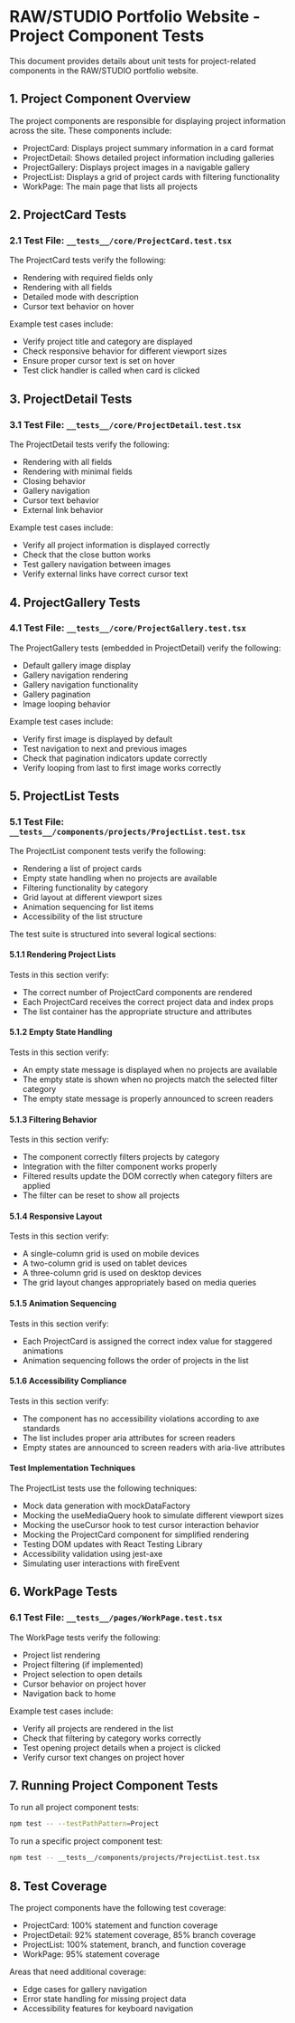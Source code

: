 # RAW/STUDIO Portfolio Website - Project Component Tests

This document provides details about unit tests for project-related components in the RAW/STUDIO portfolio website.

## 1. Project Component Overview

The project components are responsible for displaying project information across the site. These components include:

- ProjectCard: Displays project summary information in a card format
- ProjectDetail: Shows detailed project information including galleries
- ProjectGallery: Displays project images in a navigable gallery
- ProjectList: Displays a grid of project cards with filtering functionality
- WorkPage: The main page that lists all projects

## 2. ProjectCard Tests

### 2.1 Test File: `__tests__/core/ProjectCard.test.tsx`

The ProjectCard tests verify the following:
- Rendering with required fields only
- Rendering with all fields
- Detailed mode with description
- Cursor text behavior on hover

Example test cases include:
- Verify project title and category are displayed
- Check responsive behavior for different viewport sizes
- Ensure proper cursor text is set on hover
- Test click handler is called when card is clicked

## 3. ProjectDetail Tests

### 3.1 Test File: `__tests__/core/ProjectDetail.test.tsx`

The ProjectDetail tests verify the following:

- Rendering with all fields
- Rendering with minimal fields
- Closing behavior
- Gallery navigation
- Cursor text behavior
- External link behavior

Example test cases include:
- Verify all project information is displayed correctly
- Check that the close button works
- Test gallery navigation between images
- Verify external links have correct cursor text

## 4. ProjectGallery Tests

### 4.1 Test File: `__tests__/core/ProjectGallery.test.tsx`

The ProjectGallery tests (embedded in ProjectDetail) verify the following:

- Default gallery image display
- Gallery navigation rendering
- Gallery navigation functionality
- Gallery pagination
- Image looping behavior

Example test cases include:
- Verify first image is displayed by default
- Test navigation to next and previous images
- Check that pagination indicators update correctly
- Verify looping from last to first image works correctly

## 5. ProjectList Tests

### 5.1 Test File: `__tests__/components/projects/ProjectList.test.tsx`

The ProjectList component tests verify the following:

- Rendering a list of project cards
- Empty state handling when no projects are available
- Filtering functionality by category
- Grid layout at different viewport sizes
- Animation sequencing for list items
- Accessibility of the list structure

The test suite is structured into several logical sections:

#### 5.1.1 Rendering Project Lists

Tests in this section verify:
- The correct number of ProjectCard components are rendered
- Each ProjectCard receives the correct project data and index props
- The list container has the appropriate structure and attributes

#### 5.1.2 Empty State Handling

Tests in this section verify:
- An empty state message is displayed when no projects are available
- The empty state is shown when no projects match the selected filter category
- The empty state message is properly announced to screen readers

#### 5.1.3 Filtering Behavior

Tests in this section verify:
- The component correctly filters projects by category
- Integration with the filter component works properly
- Filtered results update the DOM correctly when category filters are applied
- The filter can be reset to show all projects

#### 5.1.4 Responsive Layout

Tests in this section verify:
- A single-column grid is used on mobile devices
- A two-column grid is used on tablet devices
- A three-column grid is used on desktop devices
- The grid layout changes appropriately based on media queries

#### 5.1.5 Animation Sequencing

Tests in this section verify:
- Each ProjectCard is assigned the correct index value for staggered animations
- Animation sequencing follows the order of projects in the list

#### 5.1.6 Accessibility Compliance

Tests in this section verify:
- The component has no accessibility violations according to axe standards
- The list includes proper aria attributes for screen readers
- Empty states are announced to screen readers with aria-live attributes

#### Test Implementation Techniques

The ProjectList tests use the following techniques:
- Mock data generation with mockDataFactory
- Mocking the useMediaQuery hook to simulate different viewport sizes
- Mocking the useCursor hook to test cursor interaction behavior
- Mocking the ProjectCard component for simplified rendering
- Testing DOM updates with React Testing Library
- Accessibility validation using jest-axe
- Simulating user interactions with fireEvent

## 6. WorkPage Tests

### 6.1 Test File: `__tests__/pages/WorkPage.test.tsx`

The WorkPage tests verify the following:

- Project list rendering
- Project filtering (if implemented)
- Project selection to open details
- Cursor behavior on project hover
- Navigation back to home

Example test cases include:
- Verify all projects are rendered in the list
- Check that filtering by category works correctly
- Test opening project details when a project is clicked
- Verify cursor text changes on project hover

## 7. Running Project Component Tests

To run all project component tests:

```bash
npm test -- --testPathPattern=Project
```

To run a specific project component test:

```bash
npm test -- __tests__/components/projects/ProjectList.test.tsx
```

## 8. Test Coverage

The project components have the following test coverage:

- ProjectCard: 100% statement and function coverage
- ProjectDetail: 92% statement coverage, 85% branch coverage
- ProjectList: 100% statement, branch, and function coverage
- WorkPage: 95% statement coverage

Areas that need additional coverage:
- Edge cases for gallery navigation
- Error state handling for missing project data
- Accessibility features for keyboard navigation 